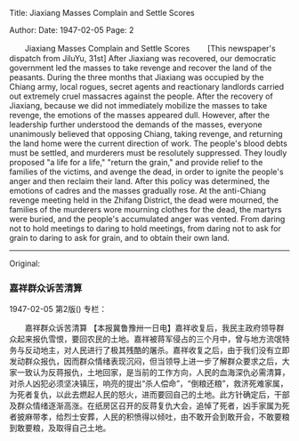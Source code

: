 Title: Jiaxiang Masses Complain and Settle Scores

Author:
Date: 1947-02-05
Page: 2

　　Jiaxiang Masses Complain and Settle Scores
　　[This newspaper's dispatch from JiluYu, 31st] After Jiaxiang was recovered, our democratic government led the masses to take revenge and recover the land of the peasants. During the three months that Jiaxiang was occupied by the Chiang army, local rogues, secret agents and reactionary landlords carried out extremely cruel massacres against the people. After the recovery of Jiaxiang, because we did not immediately mobilize the masses to take revenge, the emotions of the masses appeared dull. However, after the leadership further understood the demands of the masses, everyone unanimously believed that opposing Chiang, taking revenge, and returning the land home were the current direction of work. The people's blood debts must be settled, and murderers must be resolutely suppressed. They loudly proposed "a life for a life," "return the grain," and provide relief to the families of the victims, and avenge the dead, in order to ignite the people's anger and then reclaim their land. After this policy was determined, the emotions of cadres and the masses gradually rose. At the anti-Chiang revenge meeting held in the Zhifang District, the dead were mourned, the families of the murderers wore mourning clothes for the dead, the martyrs were buried, and the people's accumulated anger was vented. From daring not to hold meetings to daring to hold meetings, from daring not to ask for grain to daring to ask for grain, and to obtain their own land.



<hr /> 

Original: 


### 嘉祥群众诉苦清算

1947-02-05
第2版()
专栏：

　　嘉祥群众诉苦清算
    【本报冀鲁豫卅一日电】嘉祥收复后，我民主政府领导群众起来报仇雪恨，要回农民的土地。嘉祥被蒋军侵占的三个月中，曾与地方流氓特务与反动地主，对人民进行了极其残酷的屠杀。嘉祥收复之后，由于我们没有立即发动群众报仇，因而群众情绪表现沉闷，但当领导上进一步了解群众要求之后，大家一致认为反蒋报仇，土地回家，是当前的工作方向，人民的血海深仇必需清算，对杀人凶犯必须坚决镇压，响亮的提出“杀人偿命”，“倒粮还粮”，救济死难家属，为死者复仇，以此去燃起人民的怒火，进而要回自己的土地。此方针确定后，干部及群众情绪逐渐高涨。在纸房区召开的反蒋复仇大会，追悼了死者，凶手家属为死者披麻带孝，给烈士安葬，人民的积愤得以倾吐，由不敢开会到敢开会，不敢要粮到敢要粮，及取得自己土地。
